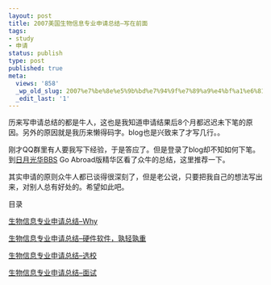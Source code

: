 ```yaml
---
layout: post
title: 2007美国生物信息专业申请总结–写在前面
tags:
- study
- 申请
status: publish
type: post
published: true
meta:
  views: '858'
  _wp_old_slug: 2007%e7%be%8e%e5%9b%bd%e7%94%9f%e7%89%a9%e4%bf%a1%e6%81%af%e4%b8%93%e4%b8%9a%e7%94%b3%e8%af%b7%e6%80%bb%e7%bb%93-%e5%86%99%e5%9c%a8%e5%89%8d%e9%9d%a2
  _edit_last: '1'
---
```

历来写申请总结的都是牛人，这也是我知道申请结果后8个月都迟迟未下笔的原因。另外的原因就是我历来懒得码字。blog也是兴致来了才写几行。。

刚才QQ群里有人要我写下经验，于是答应了。但是登录了blog却不知如何下笔。到<a href="http://bbs.fudan.sh.cn/" target="_blank">日月光华BBS</a> Go Abroad版精华区看了众牛的总结，这里推荐一下。

其实申请的原则众牛人都已谈得很深刻了，但是老公说，只要把我自己的想法写出来，对别人总有好处的。希望如此吧。

目录

<a href="http://azaleasays.com/2007/12/21/bioinformatics-application-why/">生物信息专业申请总结–Why</a>

<a href="http://azaleasays.com/2007/12/21/bioinformatics-application-variables/">生物信息专业申请总结–硬件软件，孰轻孰重</a>

<a href="http://azaleasays.com/2007/12/21/bioinformatics-application-school-selection/">生物信息专业申请总结–选校</a>

<a href="http://azaleasays.com/2007/12/21/bioinformatics-application-interview/">生物信息专业申请总结–面试</a>